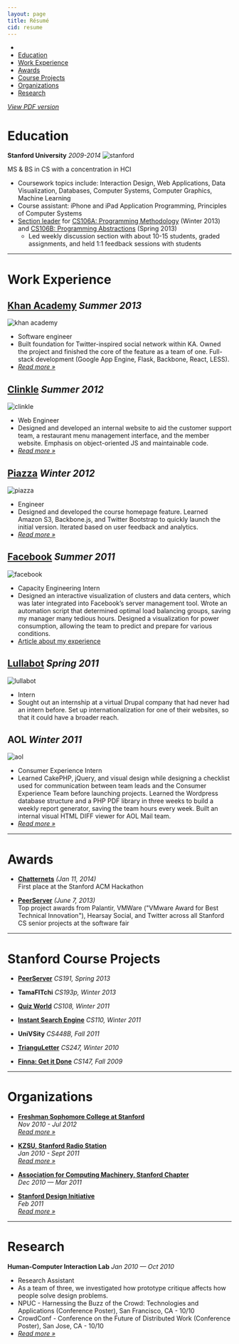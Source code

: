 ```yaml
---
layout: page
title: Résumé
cid: resume
---
```


<ul class="menu">
<li><a href="#"><i class="fa fa-level-up"></i></a></li>
<li><a href="#edu">Education</a></li>
<li><a href="#work">Work Experience</a></li>
<li><a href="#awards">Awards</a></li>
<li><a href="#proj">Course Projects</a></li>
<li><a href="#org">Organizations</a></li>
<li><a href="#research">Research</a></li>
</ul>

_[<i class="fa fa-file-o"></i> View PDF version](/public/assets/resume/Brie%20Bunge%20-%20Resume.pdf)_

<h1 id="edu">Education</h1>

__Stanford University__ _2009-2014_
![stanford](/public/assets/resume/stanford.png)

MS & BS in CS with a concentration in HCI 

- Coursework topics include: Interaction Design, Web Applications, Data Visualization, Databases, Computer Systems, Computer Graphics, Machine Learning
- Course assistant: iPhone and iPad Application Programming, Principles of Computer Systems
- [Section leader](http://cs198.stanford.edu/) for [CS106A: Programming Methodology](http://cs106a.stanford.edu/) (Winter 2013) and [CS106B: Programming Abstractions](http://cs106b.stanford.edu/) (Spring 2013)
     - Led weekly discussion section with about 10-15 students, graded assignments, and held 1:1 feedback sessions with students

---

<h1 id="work">Work Experience</h1>

## [Khan Academy](https://www.khanacademy.org/) _Summer 2013_
![khan academy](/public/assets/resume/khan.png)

- Software engineer
- Built foundation for Twitter-inspired social network within KA. Owned the project and finished the core of the feature as a team of one. Full-stack development (Google App Engine, Flask, Backbone, React, LESS).
- _[Read more &raquo;](/blog/2014/01/07/khan-academy-internship/)_ 


## [Clinkle](https://www.clinkle.com/) _Summer 2012_

![clinkle](/public/assets/resume/clinkle.png)

- Web Engineer
- Designed and developed an internal website to aid the customer support team, a restaurant menu management interface, and the member website. Emphasis on object-oriented JS and maintainable code.
- _[Read more &raquo;](/portfolio/2012/06/25/mobile-payments/)_ 


## [Piazza](https://piazza.com/) _Winter 2012_
![piazza](/public/assets/resume/piazza.png)

- Engineer
- Designed and developed the course homepage feature. Learned Amazon S3, Backbone.js, and Twitter Bootstrap to quickly launch the initial version. Iterated based on user feedback and analytics.
- _[Read more &raquo;](/portfolio/2012/04/01/piazza/)_ 


## [Facebook](http://www.facebook.com/) _Summer 2011_
![facebook](/public/assets/resume/facebook.png)

- Capacity Engineering Intern
- Designed an interactive visualization of clusters and data centers, which was later integrated into Facebook’s server management tool. Wrote an automation script that determined optimal load balancing groups, saving my manager many tedious hours. Designed a visualization for power consumption, allowing the team to predict and prepare for various conditions.
- [Article about my experience](https://www.facebook.com/notes/facebook-engineering/interning-at-facebook-coding-inspiration-and-bbqs/10150248537003920)


## [Lullabot](http://www.lullabot.com/) _Spring 2011_
![lullabot](/public/assets/resume/lullabot.png)

- Intern
- Sought out an internship at a virtual Drupal company that had never had an intern before. Set up internationalization for one of their websites, so that it could have a broader reach.


## AOL _Winter 2011_
![aol](/public/assets/resume/aol.png)

- Consumer Experience Intern
- Learned CakePHP, jQuery, and visual design while designing a checklist used for communication between team leads and the Consumer Experience Team before launching projects. Learned the Wordpress database structure and a PHP PDF library in three weeks to build a weekly report generator, saving the team hours every week. Built an internal visual HTML DIFF viewer for AOL Mail team.
- _[Read more &raquo;](/portfolio/2011/01/01/aol/)_ 

---

<h1 id="awards">Awards</h1>

- __[Chatternets](https://github.com/ChatterNets/chatternets)__ _(Jan 11, 2014)_  
First place at the Stanford ACM Hackathon

- __[PeerServer](https://github.com/PeerServer/peer-server)__ _(June 7, 2013)_  
Top project awards from Palantir, VMWare ("VMware Award for Best Technical Innovation"), Hearsay Social, and Twitter across all Stanford CS senior projects at the software fair

---

<h1 id="proj">Stanford Course Projects</h1>

- __[PeerServer](https://github.com/PeerServer/peer-server)__ _CS191, Spring 2013_

- __TamaFITchi__ _CS193p, Winter 2013_

- __[Quiz World](/portfolio/2011/03/01/quiz-world/)__ _CS108, Winter 2011_

- __[Instant Search Engine](/portfolio/2011/03/01/cs110/)__ _CS110, Winter 2011_

- __UniVSity__ _CS448B, Fall 2011_ 

- __[TrianguLetter](/portfolio/2010/03/01/cs247/)__ _CS247, Winter 2010_

- __[Finna: Get it Done](/portfolio/2009/10/01/cs147/)__ _CS147, Fall 2009_

---

<h1 id="org">Organizations</h1>

- __[Freshman Sophomore College at Stanford](http://frosoco.stanford.edu/)__  
_Nov 2010 - Jul 2012_  
_[Read more &raquo;](/portfolio/2010/09/01/frosoco/)_ 

- __[KZSU, Stanford Radio Station](http://kzsu.stanford.edu/)__  
_Jan 2010 - Sept 2011_  
_[Read more &raquo;](/portfolio/2011/09/01/kzsu/)_ 

- __[Association for Computing Machinery, Stanford Chapter](http://stanfordacm.com/)__  
_Dec 2010 — Mar 2011_

- __[Stanford Design Initiative](http://designinitiative.stanford.edu/)__  
_Feb 2011_  
_[Read more &raquo;](/portfolio/2011/02/18/design-initiative/)_ 


---

<h1 id="research">Research</h1>

__Human-Computer Interaction Lab__ _Jan 2010 — Oct 2010_

- Research Assistant
- As a team of three, we investigated how prototype critique affects how people solve design problems.
- NPUC - Harnessing the Buzz of the Crowd: Technologies and Applications (Conference Poster), San Francisco, CA - 10/10
- CrowdConf - Conference on the Future of Distributed Work (Conference Poster), San Jose, CA - 10/10
- _[Read more &raquo;](/portfolio/2010/06/01/hci-research/)_
